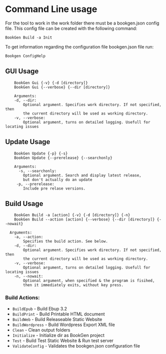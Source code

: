 # Command Line usage

For the tool to work in the work folder there must be a bookgen.json config file.
This config file can be created with the following command:

```
BookGen Build -a Init
```

To get information regarding the configuration file bookgen.json file run:
```
Bookgen ConfigHelp
```

## GUI Usage
```
    BookGen Gui {-v} {-d [directory]}
    BookGen Gui {--verbose} {--dir [directory]}

    Arguments:
    -d, --dir:
        Optional argument. Specifies work directory. If not specified, then
        the current directory will be used as working directory.
    -v, --verbose: 
        Optional argument, turns on detailed logging. Usefull for locating issues
```

## Update Usage
```
    BookGen Update {-p} {-s}
    BookGen Update {--prerelease} {--searchonly}

    Arguments:
      -s, --searchonly:
        Optional argument. Search and display latest release,
        but don't actually do an update
     -p, --prerelease:
        Include pre relase versions.
```

## Build Usage
```
    BookGen Build -a [action] {-v} {-d [directory]} {-n}
    BookGen Build --action [action] {--verbose} {--dir [directory]} {--nowait}

  Arguments:
    -a, --action: 
        Specifies the build action. See below.
    -d, --dir:
        Optional argument. Specifies work directory. If not specified, then
        the current directory will be used as working directory.
    -v, --verbose: 
        Optional argument, turns on detailed logging. Usefull for locating issues
    -n, --nowait:
        Optional argument, when specified & the program is fisihed,
        then it immediately exits, without key press.
```
### Build Actions:
* ```BuildEpub``` - Build Ebup 3.2
* ```BuildPrint``` - Build Printable HTML document
* ```BuildWeb``` - Build Releaseable Static Website
* ```BuildWordpress``` - Build Wordpress Export XML file
* ```Clean``` - Clean output folders
* ```Initialize``` - Initialize dir as BookGen project
* ```Test``` - Build Test Static Website & Run test server
* ```ValidateConfig``` - Validates the bookgen.json configuration file